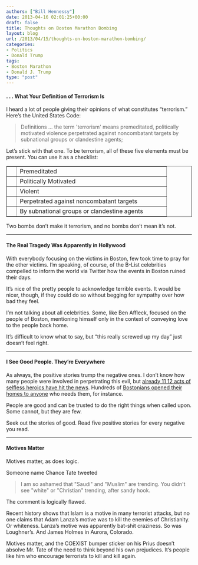 ```yaml
---
authors: ["Bill Hennessy"]
date: 2013-04-16 02:01:25+00:00
draft: false
title: Thoughts on Boston Marathon Bombing
layout: blog
url: /2013/04/15/thoughts-on-boston-marathon-bombing/
categories:
- Politics
- Donald Trump
tags:
- Boston Marathon
- Donald J. Trump
type: "post"
---
```


#### . . . What Your Definition of Terrorism Is

I heard a lot of people giving their opinions of what constitutes “terrorism.” Here’s the United States Code:

> Definitions ... the term 'terrorism' means premeditated, politically motivated violence perpetrated against noncombatant targets by subnational groups or clandestine agents;
> 
> 

Let’s stick with that one. To be terrorism, all of these five elements must be present. You can use it as a checklist:

<table cellpadding="2" width="400" border="1" cellspacing="0" > <tbody > <tr >
<td width="10" valign="top" >
</td>
<td width="390" valign="top" >Premeditated
</td></tr> <tr >
<td width="10" valign="top" >
</td>
<td width="390" valign="top" >Politically Motivated
</td></tr> <tr >
<td width="10" valign="top" >
</td>
<td width="390" valign="top" >Violent
</td></tr> <tr >
<td width="10" valign="top" >
</td>
<td width="390" valign="top" >Perpetrated against noncombatant targets
</td></tr> <tr >
<td width="10" valign="top" >
</td>
<td width="390" valign="top" >By subnational groups or clandestine agents
</td></tr></tbody></table>

Two bombs don’t make it terrorism, and no bombs don’t mean it’s not.  

* * *

#### The Real Tragedy Was Apparently in Hollywood

With everybody focusing on the victims in Boston, few took time to pray for the other victims. I’m speaking, of course, of the B-List celebrities compelled to inform the world via Twitter how the events in Boston ruined their days.

It’s nice of the pretty people to acknowledge terrible events. It would be nicer, though, if they could do so without begging for sympathy over how bad they feel. 

I’m not talking about all celebrities. Some, like Ben Affleck, focused on the people of Boston, mentioning himself only in the context of conveying love to the people back home. 

It’s difficult to know what to say, but “this really screwed up my day” just doesn’t feel right.

* * *

#### I See Good People. They’re Everywhere

As always, the positive stories trump the negative ones. I don’t know how many people were involved in perpetrating this evil, but [already 11 12 acts of selfless heroics have hit the news](https://www.businessinsider.com/inspiring-images-from-boston-2013-4). Hundreds of [Bostonians opened their homes to anyone](https://docs.google.com/spreadsheet/pub?key=0AoXVKFw1Uci5dFNpRGdWd2pXZTN4a3Fza0VhVTRVaGc&output=html&utm_source=buffer&buffer_share=25647) who needs them, for instance.

People are good and can be trusted to do the right things when called upon. Some cannot, but they are few. 

Seek out the stories of good. Read five positive stories for every negative you read. 

* * *

#### Motives Matter

Motives matter, as does logic.

Someone name Chance Tate tweeted 

> I am so ashamed that "Saudi" and "Muslim" are trending. You didn't see "white" or "Christian" trending, after sandy hook.
> 
> 

The comment is logically flawed.

Recent history shows that Islam is a motive in many terrorist attacks, but no one claims that Adam Lanza’s motive was to kill the enemies of Christianity. Or whiteness. Lanza’s motive was apparently bat-shit craziness. So was Loughner’s. And James Holmes in Aurora, Colorado. 

Motives matter, and the COEXIST bumper sticker on his Prius doesn’t absolve Mr. Tate of the need to think beyond his own prejudices. It’s people like him who encourage terrorists to kill and kill again.
